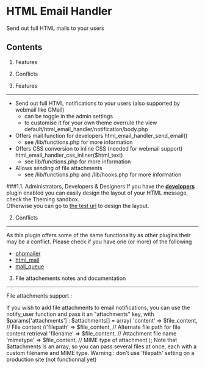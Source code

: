 HTML Email Handler
==================

Send out full HTML mails to your users

Contents
--------
1. Features
2. Conflicts

1. Features
-----------
- Send out full HTML notifications to your users (also supported by webmail like GMail)
	- can be toggle in the admin settings
	- to customise it for your own theme overrule the view default/html_email_handler/notification/body.php
- Offers mail function for developers html_email_handler_send_email()
	- see /lib/functions.php for more information
- Offers CSS conversion to inline CSS (needed for webmail support) html_email_handler_css_inliner($html_text)
	- see lib/functions.php for more information
- Allows sending of file attachments
	- see /lib/functions.php and /lib/hooks.php for more information

###1.1. Administrators, Developers & Designers
If you have the **[developers][developers_url]** plugin enabled you can easily design the layout of your HTML message, check the Theming sandbox. <br />
Otherwise you can go to [the test url][test_url] to design the layout.

2. Conflicts
------------

As this plugin offers some of the same functionality as other plugins their may be a conflict.
Please check if you have one (or more) of the following

- [phpmailer][phpmailer_url]
- [html_mail][html_mail_url]
- [mail_queue][mail_queue_url]

[developers_url]: /admin/plugins#developers
[test_url]: /html_email_handler/test
[phpmailer_url]: http://community.elgg.org/plugins/384769/1.0/phpmailer
[html_mail_url]: http://community.elgg.org/plugins/566028/v1.0/html-mails
[mail_queue_url]: http://community.elgg.org/plugins/616834/1.1/mail-queue


3. File attachements notes and documentation
--------------------------------------------

File attachments support : 

If you wish to add file attachments to email notifications, you can use the notify_user function and pass it an "attachments" key, with $params['attachments'] :
	$attachments[] = array(
		'content' => $file_content, // File content
		//'filepath' => $file_content, // Alternate file path for file content retrieval
		'filename' => $file_content, // Attachment file name
		'mimetype' => $file_content, // MIME type of attachment
	);
Note that $attachments is an array, so you can pass several files at once, each with a custom filename and MIME type.
Warning : don't use 'filepath' setting on a production site (not functionnal yet)


